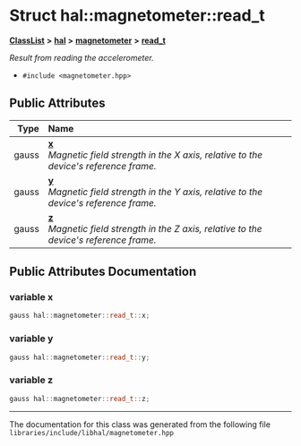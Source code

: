 

# Struct hal::magnetometer::read\_t



[**ClassList**](annotated.md) **>** [**hal**](namespacehal.md) **>** [**magnetometer**](classhal_1_1magnetometer.md) **>** [**read\_t**](structhal_1_1magnetometer_1_1read__t.md)



_Result from reading the accelerometer._ 

* `#include <magnetometer.hpp>`





















## Public Attributes

| Type | Name |
| ---: | :--- |
|  gauss | [**x**](#variable-x)  <br>_Magnetic field strength in the X axis, relative to the device's reference frame._  |
|  gauss | [**y**](#variable-y)  <br>_Magnetic field strength in the Y axis, relative to the device's reference frame._  |
|  gauss | [**z**](#variable-z)  <br>_Magnetic field strength in the Z axis, relative to the device's reference frame._  |












































## Public Attributes Documentation




### variable x 

```C++
gauss hal::magnetometer::read_t::x;
```






### variable y 

```C++
gauss hal::magnetometer::read_t::y;
```






### variable z 

```C++
gauss hal::magnetometer::read_t::z;
```




------------------------------
The documentation for this class was generated from the following file `libraries/include/libhal/magnetometer.hpp`


